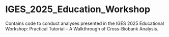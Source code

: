 # IGES_2025_Education_Workshop
Contains code to conduct analyses presented in the IGES 2025 Educational Workshop: Practical Tutorial – A Walkthrough of Cross-Biobank Analysis.
